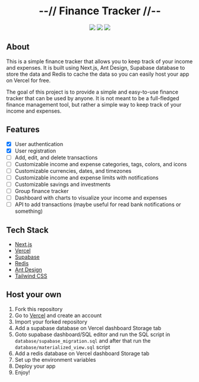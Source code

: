 <div align="center">
    <h1>--// Finance Tracker //--</h1>
    <img src="https://img.shields.io/github/last-commit/klpod221/finance-tracker?style=for-the-badge&color=ffb4a2&labelColor=201a19">
    <img src="https://img.shields.io/github/stars/klpod221/finance-tracker?style=for-the-badge&color=e6c419&labelColor=1d1b16">
    <img src="https://img.shields.io/github/repo-size/klpod221/finance-tracker?style=for-the-badge&color=a8c7ff&labelColor=1a1b1f">
</div>

## About

This is a simple finance tracker that allows you to keep track of your income and expenses. It is built using Next.js, Ant Design, Supabase database to store the data and Redis to cache the data so you can easily host your app on Vercel for free.

The goal of this project is to provide a simple and easy-to-use finance tracker that can be used by anyone. It is not meant to be a full-fledged finance management tool, but rather a simple way to keep track of your income and expenses.

## Features

- [x] User authentication
- [x] User registration
- [ ] Add, edit, and delete transactions
- [ ] Customizable income and expense categories, tags, colors, and icons
- [ ] Customizable currencies, dates, and timezones
- [ ] Customizable income and expense limits with notifications
- [ ] Customizable savings and investments
- [ ] Group finance tracker
- [ ] Dashboard with charts to visualize your income and expenses
- [ ] API to add transactions (maybe useful for read bank notifications or something)

## Tech Stack

- [Next.js](https://nextjs.org/)
- [Vercel](https://vercel.com/)
- [Supabase](https://supabase.com/)
- [Redis](https://redis.io/)
- [Ant Design](https://ant.design/)
- [Tailwind CSS](https://tailwindcss.com/)

## Host your own

1. Fork this repository
2. Go to [Vercel](https://vercel.com/) and create an account
3. Import your forked repository
4. Add a supabase database on Vercel dashboard Storage tab
5. Goto supabase dashboard/SQL editor and run the SQL script in `database/supabase_migration.sql` and after that run the `database/materialized_view.sql` script
6. Add a redis database on Vercel dashboard Storage tab
7. Set up the environment variables
8. Deploy your app
9. Enjoy!
